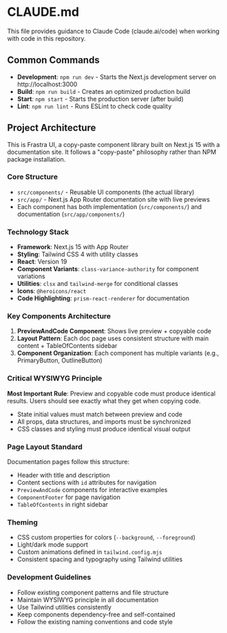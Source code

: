 # CLAUDE.md

This file provides guidance to Claude Code (claude.ai/code) when working with code in this repository.

## Common Commands

- **Development**: `npm run dev` - Starts the Next.js development server on http://localhost:3000
- **Build**: `npm run build` - Creates an optimized production build
- **Start**: `npm start` - Starts the production server (after build)
- **Lint**: `npm run lint` - Runs ESLint to check code quality

## Project Architecture

This is Frastra UI, a copy-paste component library built on Next.js 15 with a documentation site. It follows a "copy-paste" philosophy rather than NPM package installation.

### Core Structure

- `src/components/` - Reusable UI components (the actual library)
- `src/app/` - Next.js App Router documentation site with live previews
- Each component has both implementation (`src/components/`) and documentation (`src/app/components/`)

### Technology Stack

- **Framework**: Next.js 15 with App Router
- **Styling**: Tailwind CSS 4 with utility classes
- **React**: Version 19
- **Component Variants**: `class-variance-authority` for component variations
- **Utilities**: `clsx` and `tailwind-merge` for conditional classes
- **Icons**: `@heroicons/react`
- **Code Highlighting**: `prism-react-renderer` for documentation

### Key Components Architecture

1. **PreviewAndCode Component**: Shows live preview + copyable code
2. **Layout Pattern**: Each doc page uses consistent structure with main content + TableOfContents sidebar
3. **Component Organization**: Each component has multiple variants (e.g., PrimaryButton, OutlineButton)

### Critical WYSIWYG Principle

**Most Important Rule**: Preview and copyable code must produce identical results. Users should see exactly what they get when copying code.

- State initial values must match between preview and code
- All props, data structures, and imports must be synchronized
- CSS classes and styling must produce identical visual output

### Page Layout Standard

Documentation pages follow this structure:
- Header with title and description
- Content sections with `id` attributes for navigation
- `PreviewAndCode` components for interactive examples
- `ComponentFooter` for page navigation
- `TableOfContents` in right sidebar

### Theming

- CSS custom properties for colors (`--background`, `--foreground`)
- Light/dark mode support
- Custom animations defined in `tailwind.config.mjs`
- Consistent spacing and typography using Tailwind utilities

### Development Guidelines

- Follow existing component patterns and file structure
- Maintain WYSIWYG principle in all documentation
- Use Tailwind utilities consistently
- Keep components dependency-free and self-contained
- Follow the existing naming conventions and code style